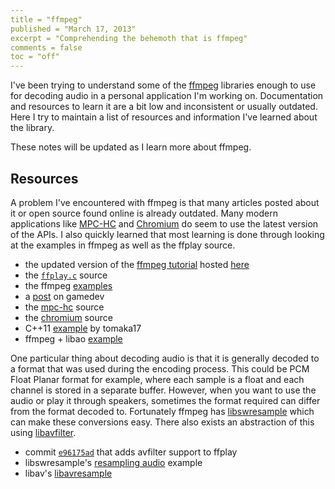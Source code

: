 ```yaml
---
title = "ffmpeg"
published = "March 17, 2013"
excerpt = "Comprehending the behemoth that is ffmpeg"
comments = false
toc = "off"
---
```


I've been trying to understand some of the [ffmpeg](http://www.ffmpeg.org/) libraries enough to use for decoding audio in a personal application I'm working on. Documentation and resources to learn it are a bit low and inconsistent or usually outdated. Here I try to maintain a list of resources and information I've learned about the library.

These notes will be updated as I learn more about ffmpeg.

## Resources

A problem I've encountered with ffmpeg is that many articles posted about it or open source found online is already outdated. Many modern applications like [MPC-HC](http://mpc-hc.org/) and [Chromium](http://www.chromium.org/Home) do seem to use the latest version of the APIs. I also quickly learned that most learning is done through looking at the examples in ffmpeg as well as the ffplay source.

* the updated version of the [ffmpeg tutorial](http://dranger.com/ffmpeg/) hosted [here](https://github.com/chelyaev/ffmpeg-tutorial/blob/master/tutorial03.c#L114)
* the [`ffplay.c`](https://github.com/FFmpeg/FFmpeg/blob/master/ffplay.c#L2133) source
* the ffmpeg [examples](https://github.com/FFmpeg/FFmpeg/tree/master/doc/examples)
* a [post](http://www.gamedev.net/topic/624876-how-to-read-an-audio-file-with-ffmpeg-in-c/#entry4940299) on gamedev
* the [mpc-hc](https://github.com/mpc-hc/mpc-hc/blob/master/src/filters/transform/MpaDecFilter/FFAudioDecoder.cpp#L295) source
* the [chromium](http://src.chromium.org/svn/trunk/src/media/filters/audio_file_reader.cc) source
* C++11 [example](http://blog.tomaka17.com/2012/03/libavcodeclibavformat-tutorial/) by tomaka17
* ffmpeg + libao [example](http://umanga.wordpress.com/2012/03/22/decode-an-audio-stream-using-libavcodec-and-play-through-libao/)

One particular thing about decoding audio is that it is generally decoded to a format that was used during the encoding process. This could be PCM Float Planar format for example, where each sample is a float and each channel is stored in a separate buffer. However, when you want to use the audio or play it through speakers, sometimes the format required can differ from the format decoded to. Fortunately ffmpeg has [libswresample](http://ffmpeg.org/libswresample.html) which can make these conversions easy. There also exists an abstraction of this using [libavfilter](http://ffmpeg.org/libavfilter.html).

* commit [`e96175ad`](https://github.com/FFmpeg/FFmpeg/commit/e96175ad7b576ad57b83d399193ef10b2bb016ae) that adds avfilter support to ffplay
* libswresample's [resampling audio](https://github.com/FFmpeg/FFmpeg/blob/master/doc/examples/resampling_audio.c) example
* libav's [libavresample](http://libav.org/doxygen/master/group__lavr.html#_details)
